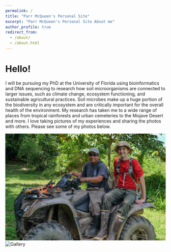 ```yaml
---
permalink: /
title: "Parr McQueen's Personal Site"
excerpt: "Parr McQueen's Personal Site About me"
author_profile: true
redirect_from: 
  - /about/
  - /about.html
---
```


Hello!  
======


I will be pursuing my PhD at the University of Florida using bioinformatics and DNA sequencing to research how soil microorganisms are connected to larger issues, such as climate change, ecosystem functioning, and sustainable agricultural practices. Soil microbes make up a huge portion of the biodiversity in any ecosystem and are critically important for the overall health of the environment. My research has taken me to a wide range of places from tropical rainforests and urban cemeteries to the Mojave Desert and more. I love taking pictures of my experiences and sharing the photos with others. Please see some of my photos below.


![Parr McQueen](/images/ParrMcQueen.png)
![Gallery](/images/Parr_McQueen_Portfolio.png)
